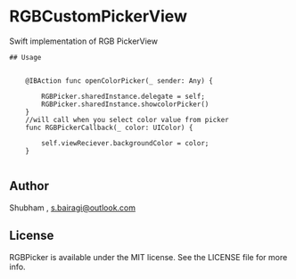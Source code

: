 # RGBCustomPickerView

Swift implementation of RGB PickerView

```
## Usage


    @IBAction func openColorPicker(_ sender: Any) {

        RGBPicker.sharedInstance.delegate = self;
        RGBPicker.sharedInstance.showcolorPicker()
    }
    //will call when you select color value from picker 
    func RGBPickerCallback(_ color: UIColor) {

        self.viewReciever.backgroundColor = color;
    }


```

## Author

Shubham , s.bairagi@outlook.com

## License

RGBPicker is available under the MIT license. See the LICENSE file for more info.
